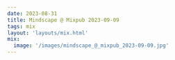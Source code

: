 ```yaml
---
date: 2023-08-31
title: Mindscape @ Mixpub 2023-09-09
tags: mix
layout: 'layouts/mix.html'
mix:
  image: '/images/mindscape_@_mixpub_2023-09-09.jpg'
---
```


